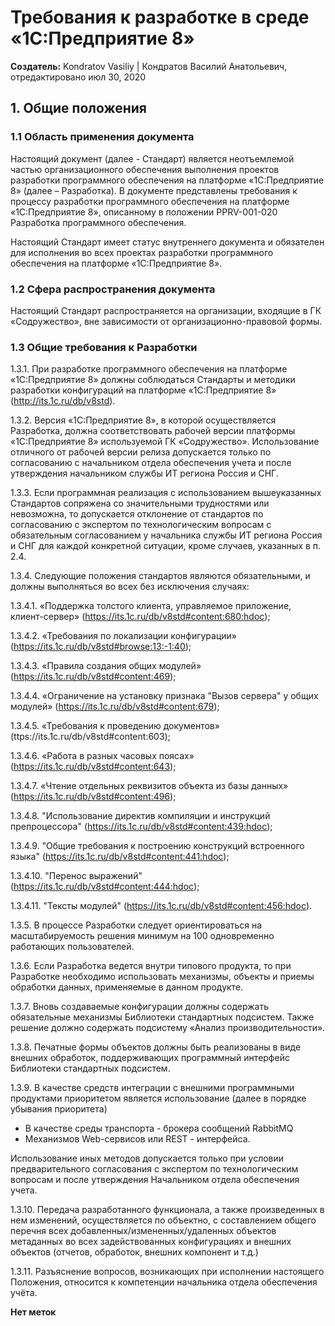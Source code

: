 # Требования к разработке в среде «1С:Предприятие 8»

**Создатель:** Kondratov Vasiliy | Кондратов Василий Анатольевич, отредактировано июл 30, 2020

## 1. Общие положения

### 1.1 Область применения документа

Настоящий документ (далее - Стандарт) является неотъемлемой частью организационного обеспечения выполнения проектов разработки программного обеспечения на платформе «1С:Предприятие 8» (далее – Разработка). В документе представлены требования к процессу разработки программного обеспечения на платформе «1С:Предприятие 8», описанному в положении PPRV-001-020 Разработка программного обеспечения.

Настоящий Стандарт имеет статус внутреннего документа и обязателен для исполнения во всех проектах разработки программного обеспечения на платформе «1С:Предприятие 8».

### 1.2 Сфера распространения документа

Настоящий Стандарт распространяется на организации, входящие в ГК «Содружество», вне зависимости от организационно-правовой формы.

### 1.3 Общие требования к Разработки

1.3.1. При разработке программного обеспечения на платформе «1С:Предприятие 8» должны соблюдаться Стандарты и методики разработки конфигураций на платформе «1С:Предприятие 8» (http://its.1c.ru/db/v8std).

1.3.2. Версия «1С:Предприятие 8», в которой осуществляется Разработка, должна соответствовать рабочей версии платформы «1С:Предприятие 8» используемой ГК «Содружество». Использование отличного от рабочей версии релиза допускается только по согласованию с начальником отдела обеспечения учета и после утверждения начальником службы ИТ региона Россия и СНГ.

1.3.3. Если программная реализация с использованием вышеуказанных Стандартов сопряжена со значительными трудностями или невозможна, то допускается отклонение от стандартов по согласованию с экспертом по технологическим вопросам с обязательным согласованием у начальника службы ИТ региона Россия и СНГ для каждой конкретной ситуации, кроме случаев, указанных в п. 2.4.

1.3.4. Следующие положения стандартов являются обязательными, и должны выполняться во всех без исключения случаях:

1.3.4.1. «Поддержка толстого клиента, управляемое приложение, клиент-сервер» (https://its.1c.ru/db/v8std#content:680:hdoc);

1.3.4.2. «Требования по локализации конфигурации» (https://its.1c.ru/db/v8std#browse:13:-1:40);

1.3.4.3. «Правила создания общих модулей» (https://its.1c.ru/db/v8std#content:469);

1.3.4.4. «Ограничение на установку признака "Вызов сервера" у общих модулей» (https://its.1c.ru/db/v8std#content:679);

1.3.4.5. «Требования к проведению документов» (ttps://its.1c.ru/db/v8std#content:603);

1.3.4.6. «Работа в разных часовых поясах» (https://its.1c.ru/db/v8std#content:643);

1.3.4.7. «Чтение отдельных реквизитов объекта из базы данных» (https://its.1c.ru/db/v8std#content:496);

1.3.4.8. "Использование директив компиляции и инструкций препроцессора" (https://its.1c.ru/db/v8std#content:439:hdoc);

1.3.4.9. "Общие требования к построению конструкций встроенного языка" (https://its.1c.ru/db/v8std#content:441:hdoc);

1.3.4.10. "Перенос выражений" (https://its.1c.ru/db/v8std#content:444:hdoc);

1.3.4.11. "Тексты модулей" (https://its.1c.ru/db/v8std#content:456:hdoc).

1.3.5. В процессе Разработки следует ориентироваться на масштабируемость решения минимум на 100 одновременно работающих пользователей.

1.3.6. Если Разработка ведется внутри типового продукта, то при Разработке необходимо использовать механизмы, объекты и приемы обработки данных, применяемые в данном продукте.

1.3.7. Вновь создаваемые конфигурации должны содержать обязательные механизмы Библиотеки стандартных подсистем. Также решение должно содержать подсистему «Анализ производительности».

1.3.8. Печатные формы объектов должны быть реализованы в виде внешних обработок, поддерживающих программный интерфейс Библиотеки стандартных подсистем.

1.3.9. В качестве средств интеграции с внешними программными продуктами приоритетом является использование (далее в порядке убывания приоритета)
- В качестве среды транспорта - брокера сообщений RabbitMQ
- Механизмов Web-сервисов или REST - интерфейса.

Использование иных методов допускается только при условии предварительного согласования с экспертом по технологическим вопросам и после утверждения Начальником отдела обеспечения учета.

1.3.10. Передача разработанного функционала, а также произведенных в нем изменений, осуществляется по объектно, с составлением общего перечня всех добавленных/измененных/удаленных объектов метаданных во всех задействованных конфигурациях и внешних объектов (отчетов, обработок, внешних компонент и т.д.)

1.3.11. Разъяснение вопросов, возникающих при исполнении настоящего Положения, относится к компетенции начальника отдела обеспечения учёта.

**Нет меток**
